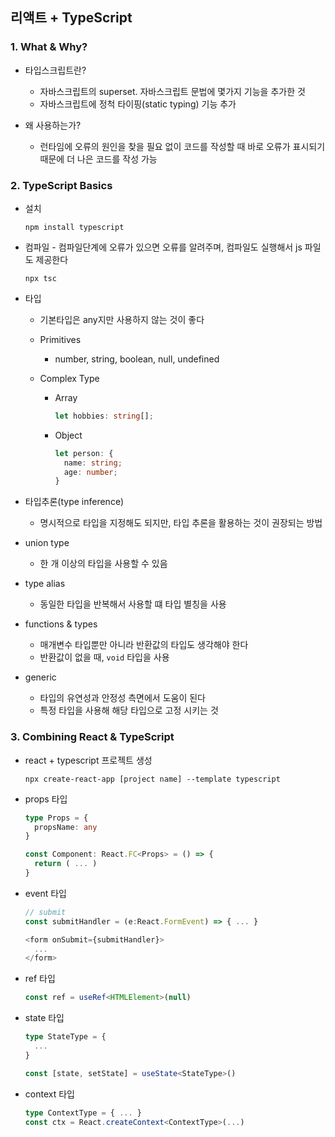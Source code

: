 ## 리액트 + TypeScript

### 1. What & Why?
* 타입스크립트란?
  * 자바스크립트의 superset. 자바스크립트 문법에 몇가지 기능을 추가한 것
  * 자바스크립트에 정척 타이핑(static typing) 기능 추가

* 왜 사용하는가?
  * 런타임에 오류의 원인을 찾을 필요 없이 코드를 작성할 때 바로 오류가 표시되기 때문에 더 나은 코드를 작성 가능

### 2. TypeScript Basics
* 설치
  ```
  npm install typescript
  ```

* 컴파일 - 컴파일단계에 오류가 있으면 오류를 알려주며, 컴파일도 실행해서 js 파일도 제공한다
  ```
  npx tsc
  ```

* 타입
  * 기본타입은 any지만 사용하지 않는 것이 좋다
  * Primitives
    * number, string, boolean, null, undefined

  * Complex Type
    * Array
      ```ts
      let hobbies: string[];
      ```
    * Object
      ```ts
      let person: {
        name: string;
        age: number;
      }
      ```

* 타입추론(type inference)
  * 명시적으로 타입을 지정해도 되지만, 타입 추론을 활용하는 것이 권장되는 방법

* union type
  * 한 개 이상의 타입을 사용할 수 있음

* type alias
  * 동일한 타입을 반복해서 사용할 떄 타입 별칭을 사용

* functions & types
  * 매개변수 타입뿐만 아니라 반환값의 타입도 생각해야 한다
  * 반환값이 없을 때, `void` 타입을 사용

* generic
  * 타입의 유연성과 안정성 측면에서 도움이 된다
  * 특정 타입을 사용해 해당 타입으로 고정 시키는 것

### 3. Combining React & TypeScript
* react + typescript 프로젝트 생성
  ```
  npx create-react-app [project name] --template typescript
  ```

* props 타입
  ```ts
  type Props = {
    propsName: any
  }

  const Component: React.FC<Props> = () => {
    return ( ... )
  }
  ```

* event 타입
  ```ts
  // submit
  const submitHandler = (e:React.FormEvent) => { ... }

  <form onSubmit={submitHandler}>
    ...
  </form>
  ```

* ref 타입
  ```ts
  const ref = useRef<HTMLElement>(null)
  ```

* state 타입
  ```ts
  type StateType = {
    ...
  }

  const [state, setState] = useState<StateType>()
  ```

* context 타입
  ```ts
  type ContextType = { ... }
  const ctx = React.createContext<ContextType>(...)
  ```
